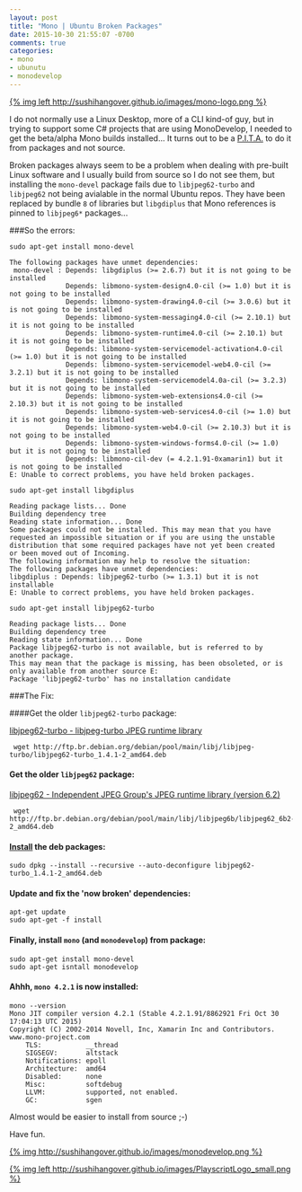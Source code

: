 ```yaml
---
layout: post
title: "Mono | Ubuntu Broken Packages"
date: 2015-10-30 21:55:07 -0700
comments: true
categories: 
- mono
- ubunutu
- monodevelop
---
```

[{% img left http://sushihangover.github.io/images/mono-logo.png %}](http://www.mono-project.com)

I do not normally use a Linux Desktop, more of a CLI kind-of guy, but in trying to support some C# projects that are using MonoDevelop, I needed to get the beta/alpha Mono builds installed... It turns out to be a [P.I.T.A.](http://www.urbandictionary.com/define.php?term=pita&page=1) to do it from packages and not source.

Broken packages always seem to be a problem when dealing with pre-built Linux software and I usually build from source so I do not see them, but installing the `mono-devel` package fails due to `libjpeg62-turbo` and `libjpeg62` not being avialable in the normal Ubuntu repos. They have been replaced by bundle `8` of libraries but `libgdiplus` that Mono references is pinned to `libjpeg6*` packages...

###So the errors:

	sudo apt-get install mono-devel

```
The following packages have unmet dependencies:
 mono-devel : Depends: libgdiplus (>= 2.6.7) but it is not going to be installed
              Depends: libmono-system-design4.0-cil (>= 1.0) but it is not going to be installed
              Depends: libmono-system-drawing4.0-cil (>= 3.0.6) but it is not going to be installed
              Depends: libmono-system-messaging4.0-cil (>= 2.10.1) but it is not going to be installed
              Depends: libmono-system-runtime4.0-cil (>= 2.10.1) but it is not going to be installed
              Depends: libmono-system-servicemodel-activation4.0-cil (>= 1.0) but it is not going to be installed
              Depends: libmono-system-servicemodel-web4.0-cil (>= 3.2.1) but it is not going to be installed
              Depends: libmono-system-servicemodel4.0a-cil (>= 3.2.3) but it is not going to be installed
              Depends: libmono-system-web-extensions4.0-cil (>= 2.10.3) but it is not going to be installed
              Depends: libmono-system-web-services4.0-cil (>= 1.0) but it is not going to be installed
              Depends: libmono-system-web4.0-cil (>= 2.10.3) but it is not going to be installed
              Depends: libmono-system-windows-forms4.0-cil (>= 1.0) but it is not going to be installed
              Depends: libmono-cil-dev (= 4.2.1.91-0xamarin1) but it is not going to be installed
E: Unable to correct problems, you have held broken packages.
```

	sudo apt-get install libgdiplus

```
Reading package lists... Done
Building dependency tree       
Reading state information... Done
Some packages could not be installed. This may mean that you have requested an impossible situation or if you are using the unstable
distribution that some required packages have not yet been created
or been moved out of Incoming.
The following information may help to resolve the situation:
The following packages have unmet dependencies:
libgdiplus : Depends: libjpeg62-turbo (>= 1.3.1) but it is not installable
E: Unable to correct problems, you have held broken packages.
```

	sudo apt-get install libjpeg62-turbo

```
Reading package lists... Done
Building dependency tree       
Reading state information... Done
Package libjpeg62-turbo is not available, but is referred to by another package.
This may mean that the package is missing, has been obsoleted, or is only available from another source E: 
Package 'libjpeg62-turbo' has no installation candidate
```

###The Fix:

####Get the older `libjpeg62-turbo` package:

[libjpeg62-turbo - libjpeg-turbo JPEG runtime library](http://pkgs.org/debian-sid/debian-main-amd64/libjpeg62-turbo_1.4.1-2_amd64.deb.html
)

	 wget http://ftp.br.debian.org/debian/pool/main/libj/libjpeg-turbo/libjpeg62-turbo_1.4.1-2_amd64.deb


#### Get the older `libjpeg62` package:


[libjpeg62 - Independent JPEG Group's JPEG runtime library (version 6.2)](http://pkgs.org/debian-sid/debian-main-amd64/libjpeg62_6b2-2_amd64.deb.html
)

	 wget http://ftp.br.debian.org/debian/pool/main/libj/libjpeg6b/libjpeg62_6b2-2_amd64.deb

#### [Install](http://www.cyberciti.biz/faq/ubuntu-linux-how-do-i-install-deb-packages/) the deb packages: 

	sudo dpkg --install --recursive --auto-deconfigure libjpeg62-turbo_1.4.1-2_amd64.deb 

#### Update and fix the 'now broken' dependencies:

	apt-get update
	sudo apt-get -f install

#### Finally, install `mono` (and `monodevelop`) from package:

	sudo apt-get install mono-devel
	sudo apt-get isntall monodevelop

#### Ahhh, `mono 4.2.1` is now installed:

```
mono --version
Mono JIT compiler version 4.2.1 (Stable 4.2.1.91/8862921 Fri Oct 30 17:04:13 UTC 2015)
Copyright (C) 2002-2014 Novell, Inc, Xamarin Inc and Contributors. www.mono-project.com
	TLS:           __thread
	SIGSEGV:       altstack
	Notifications: epoll
	Architecture:  amd64
	Disabled:      none
	Misc:          softdebug 
	LLVM:          supported, not enabled.
	GC:            sgen
```

Almost would be easier to install from source ;-)

Have fun.

[{% img http://sushihangover.github.io/images/monodevelop.png %}](http://www.monodevelop.com)


[{% img left http://sushihangover.github.io/images/PlayscriptLogo_small.png %}](https://github.com/PlayScriptRedux/playscript)
